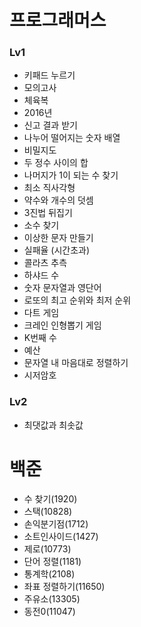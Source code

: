 # 프로그래머스
### Lv1
* 키패드 누르기
* 모의고사
* 체육복
* 2016년
* 신고 결과 받기
* 나누어 떨어지는 숫자 배열
* 비밀지도
* 두 정수 사이의 합
* 나머지가 1이 되는 수 찾기
* 최소 직사각형
* 약수와 개수의 덧셈
* 3진법 뒤집기
* 소수 찾기
* 이상한 문자 만들기
* 실패율 (시간초과)
* 콜라츠 추측
* 하샤드 수
* 숫자 문자열과 영단어
* 로또의 최고 순위와 최저 순위
* 다트 게임
* 크레인 인형뽑기 게임
* K번째 수
* 예산
* 문자열 내 마음대로 정렬하기
* 시저암호

### Lv2
* 최댓값과 최솟값

# 백준
* 수 찾기(1920)
* 스택(10828)
* 손익분기점(1712)
* 소트인사이드(1427)
* 제로(10773)
* 단어 정렬(1181)
* 통계학(2108)
* 좌표 정렬하기(11650)
* 주유소(13305)
* 동전0(11047)
